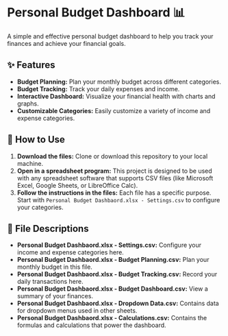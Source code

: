 # Personal Budget Dashboard 📊

A simple and effective personal budget dashboard to help you track your finances and achieve your financial goals.

## ✨ Features

* **Budget Planning:** Plan your monthly budget across different categories.
* **Budget Tracking:** Track your daily expenses and income.
* **Interactive Dashboard:** Visualize your financial health with charts and graphs.
* **Customizable Categories:** Easily customize a variety of income and expense categories.

## 🚀 How to Use

1.  **Download the files:** Clone or download this repository to your local machine.
2.  **Open in a spreadsheet program:** This project is designed to be used with any spreadsheet software that supports CSV files (like Microsoft Excel, Google Sheets, or LibreOffice Calc).
3.  **Follow the instructions in the files:** Each file has a specific purpose. Start with `Personal Budget Dashbaord.xlsx - Settings.csv` to configure your categories.

## 📁 File Descriptions

* **Personal Budget Dashbaord.xlsx - Settings.csv:** Configure your income and expense categories here.
* **Personal Budget Dashbaord.xlsx - Budget Planning.csv:** Plan your monthly budget in this file.
* **Personal Budget Dashbaord.xlsx - Budget Tracking.csv:** Record your daily transactions here.
* **Personal Budget Dashbaord.xlsx - Budget Dashboard.csv:** View a summary of your finances.
* **Personal Budget Dashbaord.xlsx - Dropdown Data.csv:** Contains data for dropdown menus used in other sheets.
* **Personal Budget Dashbaord.xlsx - Calculations.csv:** Contains the formulas and calculations that power the dashboard.

